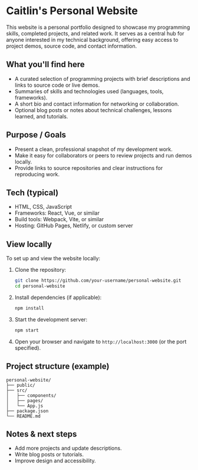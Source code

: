 # Caitlin's Personal Website

This website is a personal portfolio designed to showcase my programming skills, completed projects, and related work. It serves as a central hub for anyone interested in my technical background, offering easy access to project demos, source code, and contact information.

## What you'll find here

- A curated selection of programming projects with brief descriptions and links to source code or live demos.
- Summaries of skills and technologies used (languages, tools, frameworks).
- A short bio and contact information for networking or collaboration.
- Optional blog posts or notes about technical challenges, lessons learned, and tutorials.

## Purpose / Goals

- Present a clean, professional snapshot of my development work.
- Make it easy for collaborators or peers to review projects and run demos locally.
- Provide links to source repositories and clear instructions for reproducing work.

## Tech (typical)

- HTML, CSS, JavaScript
- Frameworks: React, Vue, or similar
- Build tools: Webpack, Vite, or similar
- Hosting: GitHub Pages, Netlify, or custom server

## View locally

To set up and view the website locally:

1. Clone the repository:
    ```bash
    git clone https://github.com/your-username/personal-website.git
    cd personal-website
    ```
2. Install dependencies (if applicable):
    ```bash
    npm install
    ```
3. Start the development server:
    ```bash
    npm start
    ```
4. Open your browser and navigate to `http://localhost:3000` (or the port specified).

## Project structure (example)

```
personal-website/
├── public/
├── src/
│   ├── components/
│   ├── pages/
│   └── App.js
├── package.json
└── README.md
```

## Notes & next steps

- Add more projects and update descriptions.
- Write blog posts or tutorials.
- Improve design and accessibility.
